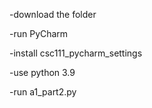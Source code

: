 -download the folder

-run PyCharm

-install csc111_pycharm_settings

-use python 3.9

-run a1_part2.py

